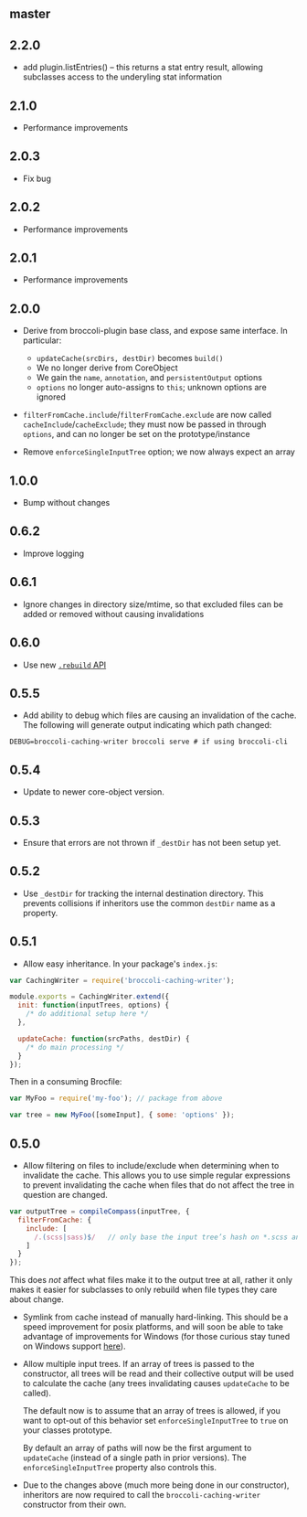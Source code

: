 ## master

## 2.2.0

* add plugin.listEntries() – this returns a stat entry result, allowing
  subclasses access to the underyling stat information

## 2.1.0

* Performance improvements

## 2.0.3

* Fix bug

## 2.0.2

* Performance improvements

## 2.0.1

* Performance improvements

## 2.0.0

* Derive from broccoli-plugin base class, and expose same interface. In particular:

    * `updateCache(srcDirs, destDir)` becomes `build()`
    * We no longer derive from CoreObject
    * We gain the `name`, `annotation`, and `persistentOutput` options
    * `options` no longer auto-assigns to `this`; unknown options are ignored

* `filterFromCache.include`/`filterFromCache.exclude` are now called
  `cacheInclude`/`cacheExclude`; they must now be passed in through
  `options`, and can no longer be set on the prototype/instance

* Remove `enforceSingleInputTree` option; we now always expect an array

## 1.0.0

* Bump without changes

## 0.6.2

* Improve logging

## 0.6.1

* Ignore changes in directory size/mtime, so that excluded files can be added
  or removed without causing invalidations

## 0.6.0

* Use new [`.rebuild` API](https://github.com/broccolijs/broccoli/blob/master/docs/new-rebuild-api.md)

## 0.5.5

* Add ability to debug which files are causing an invalidation of the cache. The following will generate output indicating which path changed:

```
DEBUG=broccoli-caching-writer broccoli serve # if using broccoli-cli
```

## 0.5.4

* Update to newer core-object version.

## 0.5.3

* Ensure that errors are not thrown if `_destDir` has not been setup yet.

## 0.5.2

* Use `_destDir` for tracking the internal destination directory. This prevents collisions if inheritors use the common `destDir`
  name as a property.

## 0.5.1

* Allow easy inheritance. In your package's `index.js`:

```javascript
var CachingWriter = require('broccoli-caching-writer');

module.exports = CachingWriter.extend({
  init: function(inputTrees, options) {
    /* do additional setup here */
  },

  updateCache: function(srcPaths, destDir) {
    /* do main processing */
  }
});
```

Then in a consuming Brocfile:

```javascript
var MyFoo = require('my-foo'); // package from above

var tree = new MyFoo([someInput], { some: 'options' });
```

## 0.5.0

* Allow filtering on files to include/exclude when determining when to invalidate the cache. This allows
  you to use simple regular expressions to prevent invalidating the cache when files that do not affect the
  tree in question are changed.

```javascript
var outputTree = compileCompass(inputTree, {
  filterFromCache: {
    include: [
      /.(scss|sass)$/   // only base the input tree’s hash on *.scss and *.sass files
    ]
  }
});
```

  This does _not_ affect what files make it to the output tree at all, rather it only makes it easier
  for subclasses to only rebuild when file types they care about change.

* Symlink from cache instead of manually hard-linking. This should be a speed improvement
  for posix platforms, and will soon be able to take advantage of improvements for Windows
  (for those curious stay tuned on Windows support [here](https://github.com/broccolijs/node-symlink-or-copy/pull/1)).

* Allow multiple input trees. If an array of trees is passed to the constructor, all trees will be read and their collective
  output will be used to calculate the cache (any trees invalidating causes `updateCache` to be called).

  The default now is to assume that an array of trees is allowed, if you want to opt-out of this behavior set `enforceSingleInputTree`
  to `true` on your classes prototype.

  By default an array of paths will now be the first argument to `updateCache` (instead of a single path in prior versions). The
  `enforceSingleInputTree` property also controls this.

* Due to the changes above (much more being done in our constructor), inheritors are now required to call the `broccoli-caching-writer`
  constructor from their own.
